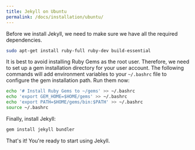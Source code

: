 ```yaml
---
title: Jekyll on Ubuntu
permalink: /docs/installation/ubuntu/
---
```

Before we install Jekyll, we need to make sure we have all the required
dependencies.

```sh
sudo apt-get install ruby-full ruby-dev build-essential
```

It is best to avoid installing Ruby Gems as the root user. Therefore, we need to
set up a gem installation directory for your user account. The following
commands will add environment variables to your `~/.bashrc` file to configure
the gem installation path. Run them now:

```sh
echo '# Install Ruby Gems to ~/gems' >> ~/.bashrc
echo 'export GEM_HOME=$HOME/gems' >> ~/.bashrc
echo 'export PATH=$HOME/gems/bin:$PATH' >> ~/.bashrc
source ~/.bashrc
```

Finally, install Jekyll:

```sh
gem install jekyll bundler
```

That's it! You're ready to start using Jekyll.
